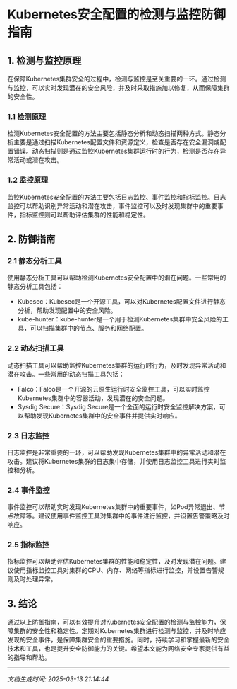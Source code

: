 # Kubernetes安全配置的检测与监控防御指南

## 1. 检测与监控原理

在保障Kubernetes集群安全的过程中，检测与监控是至关重要的一环。通过检测与监控，可以实时发现潜在的安全风险，并及时采取措施加以修复，从而保障集群的安全性。

### 1.1 检测原理

检测Kubernetes安全配置的方法主要包括静态分析和动态扫描两种方式。静态分析主要是通过扫描Kubernetes配置文件和资源定义，检查是否存在安全漏洞或配置错误。动态扫描则是通过监控Kubernetes集群运行时的行为，检测是否存在异常活动或潜在攻击。

### 1.2 监控原理

监控Kubernetes安全配置的方法主要包括日志监控、事件监控和指标监控。日志监控可以帮助识别异常活动和潜在攻击，事件监控可以及时发现集群中的重要事件，指标监控则可以帮助评估集群的性能和稳定性。

## 2. 防御指南

### 2.1 静态分析工具

使用静态分析工具可以帮助检测Kubernetes安全配置中的潜在问题。一些常用的静态分析工具包括：

- Kubesec：Kubesec是一个开源工具，可以对Kubernetes配置文件进行静态分析，帮助发现配置中的安全风险。
- kube-hunter：kube-hunter是一个用于检测Kubernetes集群中安全风险的工具，可以扫描集群中的节点、服务和网络配置。

### 2.2 动态扫描工具

动态扫描工具可以帮助监控Kubernetes集群的运行时行为，及时发现异常活动和潜在攻击。一些常用的动态扫描工具包括：

- Falco：Falco是一个开源的云原生运行时安全监控工具，可以实时监控Kubernetes集群中的容器活动，发现潜在的安全问题。
- Sysdig Secure：Sysdig Secure是一个全面的运行时安全监控解决方案，可以帮助发现Kubernetes集群中的安全事件并提供实时响应。

### 2.3 日志监控

日志监控是非常重要的一环，可以帮助发现Kubernetes集群中的异常活动和潜在攻击。建议将Kubernetes集群的日志集中存储，并使用日志监控工具进行实时监控和分析。

### 2.4 事件监控

事件监控可以帮助实时发现Kubernetes集群中的重要事件，如Pod异常退出、节点故障等。建议使用事件监控工具对集群中的事件进行监控，并设置告警策略及时响应。

### 2.5 指标监控

指标监控可以帮助评估Kubernetes集群的性能和稳定性，及时发现潜在问题。建议使用指标监控工具对集群的CPU、内存、网络等指标进行监控，并设置告警规则及时处理异常。

## 3. 结论

通过以上防御指南，可以有效提升对Kubernetes安全配置的检测与监控能力，保障集群的安全性和稳定性。定期对Kubernetes集群进行检测与监控，并及时响应发现的安全事件，是保障集群安全的重要措施。同时，持续学习和掌握最新的安全技术和工具，也是提升安全防御能力的关键。希望本文能为网络安全专家提供有益的指导和帮助。

---

*文档生成时间: 2025-03-13 21:14:44*
